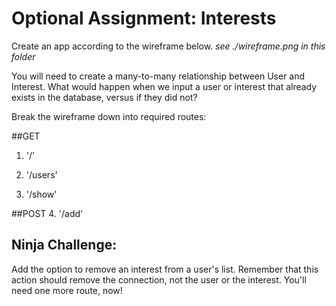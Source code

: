 # Optional Assignment: Interests
Create an app according to the wireframe below.
*see ./wireframe.png in this folder*

You will need to create a many-to-many relationship between User and Interest. What would happen when we input a user or interest that already exists in the database, versus if they did not?

Break the wireframe down into required routes:

##GET
1. '/'

2. '/users'

3. '/show'

##POST
4. '/add'



## Ninja Challenge:
Add the option to remove an interest from a user's list. Remember that this action should remove the connection, not the user or the interest. You'll need one more route, now!
